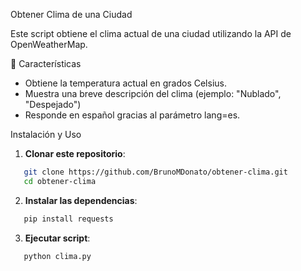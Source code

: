 Obtener Clima de una Ciudad

Este script obtiene el clima actual de una ciudad utilizando la API de OpenWeatherMap.

📌 Características

  - Obtiene la temperatura actual en grados Celsius. 
  - Muestra una breve descripción del clima (ejemplo: "Nublado", "Despejado")
  - Responde en español gracias al parámetro lang=es. 

   Instalación y Uso

   1. **Clonar este repositorio**:
      
   ```bash
      git clone https://github.com/BrunoMDonato/obtener-clima.git  
      cd obtener-clima
   ```
   2. **Instalar las dependencias**:
      
   ```bash
      pip install requests
   ```
   3. **Ejecutar script**:
      
   ```bash
      python clima.py
   ```
